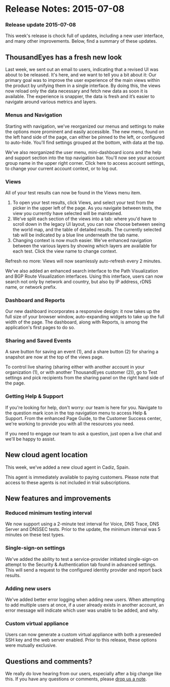 # Release Notes: 2015-07-08

### Release update 2015-07-08

This week's release is chock full of updates, including a new user interface, and many other improvements.  Below, find a summary of these updates.

## ThousandEyes has a fresh new look

Last week, we sent out an email to users, indicating that a revised UI was about to be released. It's here, and we want to tell you a bit about it: Our primary goal was to improve the user experience of the main views within the product by unifying them in a single interface.  By doing this, the views now reload only the data necessary and fetch new data as soon it is available. The experience is snappier, the data is fresh and it’s easier to navigate around various metrics and layers. 

### Menus and Navigation

Starting with navigation, we've reorganized our menus and settings to make the options more prominent and easily accessible. The new menu, found on the left hand side of the page, can either be pinned to the left, or configured to auto-hide.  You'll find settings grouped at the bottom, with data at the top.

We've also reorganized the user menu, mini-dashboard icons and the help and support section into the top navigation bar. You'll now see your account group name in the upper right corner.  Click here to access account settings, to change your current account context, or to log out.

### Views

All of your test results can now be found in the Views menu item.

1. To open your test results, click Views, and select your test from the picker in the upper left of the page.  As you navigate between tests, the view you currently have selected will be maintained.
2. We've split each section of the views into a tab: where you'd have to scroll down in the legacy UI layout, you can now choose between seeing the world map, and the table of detailed results.  The currently selected tab will be indicated by a blue line underneath the tab name.
3. Changing context is now much easier. We've enhanced navigation between the various layers by showing which layers are available for each test. Click the view name to change context.

Refresh no more: Views will now seamlessly auto-refresh every 2 minutes.

We've also added an enhanced search interface to the Path Visualization and BGP Route Visualization interfaces. Using this interface, users can now search not only by network and country, but also by IP address, rDNS name, or network prefix.

### Dashboard and Reports

Our new dashboard incorporates a responsive design: it now takes up the full size of your browser window, auto-expanding widgets to take up the full width of the page.  The dashboard, along with Reports, is among the application's first pages to do so.

### Sharing and Saved Events

A save button for saving an event \(1\), and a share button \(2\) for sharing a snapshot are now at the top of the views page.

To control live sharing \(sharing either with another account in your organization \(1\), or with another ThousandEyes customer \(2\)\), go to Test settings and pick recipients from the sharing panel on the right hand side of the page.

### Getting Help & Support

If you're looking for help, don't worry: our team is here for you. Navigate to the question mark icon in the top navigation menu to access Help & Support. From the enhanced Page Guide, to the Customer Success center, we're working to provide you with all the resources you need.

If you need to engage our team to ask a question, just open a live chat and we'll be happy to assist.

## New cloud agent location

This week, we've added a new cloud agent in Cadiz, Spain.

This agent is immediately available to paying customers. Please note that access to these agents is not included in trial subscriptions.

## New features and improvements

### Reduced minimum testing interval

We now support using a 2-minute test interval for Voice, DNS Trace, DNS Server and DNSSEC tests.  Prior to the update, the minimum interval was 5 minutes on these test types.

### Single-sign-on settings

We've added the ability to test a service-provider initiated single-sign-on attempt to the Security & Authentication tab found in advanced settings. This will send a request to the configured identity provider and report back results.

### Adding new users

We've added better error logging when adding new users.  When attempting to add multiple users at once, if a user already exists in another account, an error message will indicate which user was unable to be added, and why.

### Custom virtual appliance

Users can now generate a custom virtual appliance with both a preseeded SSH key and the web server enabled. Prior to this release, these options were mutually exclusive.

## Questions and comments?

We really do love hearing from our users, especially after a big change like this. If you have any questions or comments, please [drop us a note](mailto:support@thousandeyes.com?subject=2015-07-08+Release+Comment).

